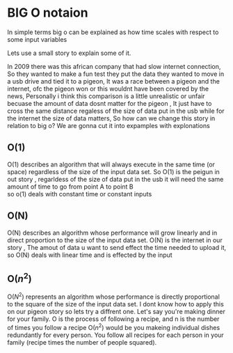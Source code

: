 # BIG O notaion 

In simple terms big o can be explained as how time scales with respect to some input variables 

Lets use a small story to explain some of it. 

In 2009 there was this african company that had slow internet connection, So they wanted to make a fun test 
they put the data they wanted to move in a usb drive and tied it to a pigeon, It was a race between a pigeon and the internet, ofc the pigeon won or this wouldnt have been covered by the news, Personally i think this comparison is a little unrealistic or unfair becuase the amount of data dosnt matter for the pigeon , It just have to cross the same distance regaless of the size of data put in the usb while for the internet the size of data matters, So how can we change this story in relation to big o? 
We are gonna cut it into expamples with explonations 

## O(1)

O(1) describes an algorithm that will always execute in the same time (or space) regardless of the size of the input data set. 
So O(1) is the peigun in out story , regarldess of the size of data put in the usb it will need the same amount of time to go from point A to point B  
so o(1) deals with constant time or constant inputs 

## O(N)

O(N) describes an algorithm whose performance will grow linearly and in direct proportion to the size of the input data set.
O(N) is the internet in our story , The amout of data u want to send effect the time needed to upload it, 
so O(N) deals with linear time and is effected by the input 

## O($n^2$)
O($N^2$) represents an algorithm whose performance is directly proportional to the square of the size of the input data set.
I dont know how to apply this on our pigeon story so lets try a diffrent one.
Let's say you're making dinner for your family. O is the process of following a recipe, and n is the number of times you follow a recipe 
O($n^2$) would be you makeing individual dishes redundantly for every person. You follow all recipes for each person in your family (recipe times the number of people squared).



 
